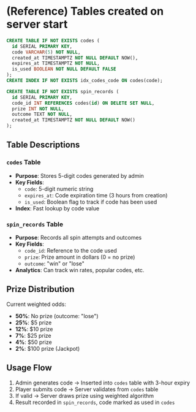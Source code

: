 # (Reference) Tables created on server start

```sql
CREATE TABLE IF NOT EXISTS codes (
  id SERIAL PRIMARY KEY,
  code VARCHAR(5) NOT NULL,
  created_at TIMESTAMPTZ NOT NULL DEFAULT NOW(),
  expires_at TIMESTAMPTZ NOT NULL,
  is_used BOOLEAN NOT NULL DEFAULT FALSE
);
CREATE INDEX IF NOT EXISTS idx_codes_code ON codes(code);

CREATE TABLE IF NOT EXISTS spin_records (
  id SERIAL PRIMARY KEY,
  code_id INT REFERENCES codes(id) ON DELETE SET NULL,
  prize INT NOT NULL,
  outcome TEXT NOT NULL,
  created_at TIMESTAMPTZ NOT NULL DEFAULT NOW()
);
```

## Table Descriptions

### `codes` Table
- **Purpose**: Stores 5-digit codes generated by admin
- **Key Fields**:
  - `code`: 5-digit numeric string
  - `expires_at`: Code expiration time (3 hours from creation)
  - `is_used`: Boolean flag to track if code has been used
- **Index**: Fast lookup by code value

### `spin_records` Table  
- **Purpose**: Records all spin attempts and outcomes
- **Key Fields**:
  - `code_id`: Reference to the code used
  - `prize`: Prize amount in dollars (0 = no prize)
  - `outcome`: "win" or "lose"
- **Analytics**: Can track win rates, popular codes, etc.

## Prize Distribution

Current weighted odds:
- **50%**: No prize (outcome: "lose")
- **25%**: $5 prize
- **12%**: $10 prize
- **7%**: $25 prize
- **4%**: $50 prize
- **2%**: $100 prize (Jackpot)

## Usage Flow

1. Admin generates code → Inserted into `codes` table with 3-hour expiry
2. Player submits code → Server validates from `codes` table
3. If valid → Server draws prize using weighted algorithm
4. Result recorded in `spin_records`, code marked as used in `codes`
